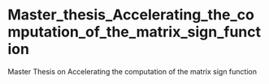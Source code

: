 # Master_thesis_Accelerating_the_computation_of_the_matrix_sign_function
Master Thesis on Accelerating the computation of the matrix sign function
